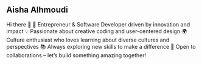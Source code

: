 ## Aisha Alhmoudi

Hi there 👋
🚀 Entrepreneur & Software Developer driven by innovation and impact
💡 Passionate about creative coding and user-centered design
🌍 Culture enthusiast who loves learning about diverse cultures and perspectives
📚 Always exploring new skills to make a difference
🤝 Open to collaborations – let’s build something amazing together!


